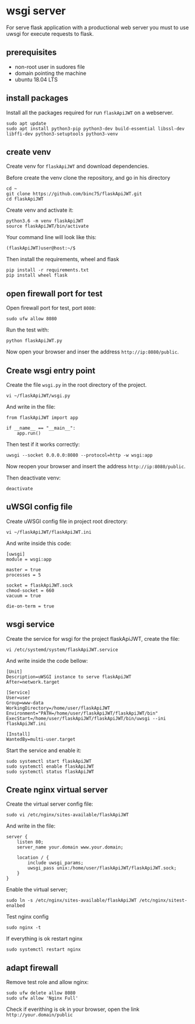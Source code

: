 # wsgi server

For serve flask application with a productional web server you must to use uwsgi for execute requests to flask.

## prerequisites

- non-root user in sudores file
- domain pointing the machine
- ubuntu 18.04 LTS

## install packages

Install all the packages required for run `flaskApiJWT` on a webserver.

```
sudo apt update
sudo apt install python3-pip python3-dev build-essential libssl-dev libffi-dev python3-setuptools python3-venv
```

## create venv

Create venv for `flaskApiJWT` and download dependencies.

Before create the venv clone the repository, and go in his directory

```
cd ~
git clone https://github.com/binc75/flaskApiJWT.git
cd flaskApiJWT
```

Create venv and activate it:

```
python3.6 -m venv flaskApiJWT
source flaskApiJWT/bin/activate
```

Your command line will look like this:

```
(flaskApiJWT)user@host:~/$

```

Then install the requirements, wheel and flask

```
pip install -r requirements.txt
pip install wheel flask
```
## open firewall port for test

Open firewall port for test, port `8080`:

```
sudo ufw allow 8080
```

Run the test with: 

```
python flaskApiJWT.py
```

Now open your browser and inser the address `http://ip:8080/public`.

## Create wsgi entry point

Create the file `wsgi.py` in the root directory of the project.

```
vi ~/flaskApiJWT/wsgi.py
```

And write in the file:

```
from flaskApiJWT import app

if __name__ == "__main__":
	app.run()
```

Then test if it works correctly:

```
uwsgi --socket 0.0.0.0:8080 --protocol=http -w wsgi:app
```

Now reopen your browser and insert the address `http://ip:8080/public`.

Then deactivate venv:

```
deactivate
```

## uWSGI config file

Create uWSGI config file in project root directory:

```
vi ~/flaskApiJWT/flaskApiJWT.ini
```

And write inside this code:

```
[uwsgi]
module = wsgi:app

master = true
processes = 5

socket = flaskApiJWT.sock
chmod-socket = 660
vacuum = true

die-on-term = true
```

## wsgi service

Create the service for wsgi for the project flaskApiJWT, create the file:

```
vi /etc/systemd/system/flaskApiJWT.service
```

And write inside the code bellow:

```
[Unit]
Description=uWSGI instance to serve flaskApiJWT
After=network.target

[Service]
User=user
Group=www-data
WorkingDirectory=/home/user/flaskApiJWT
Environment="PATH=/home/user/flaskApiJWT/flaskApiJWT/bin"
ExecStart=/home/user/flaskApiJWT/flaskApiJWT/bin/uwsgi --ini flaskApiJWT.ini

[Install]
WantedBy=multi-user.target
```

Start the service and enable it:

```
sudo systemctl start flaskApiJWT
sudo systemctl enable flaskApiJWT
sudo systemctl status flaskApiJWT
```

## Create nginx virtual server

Create the virtual server config file:

```
sudo vi /etc/nginx/sites-available/flaskApiJWT
```

And write in the file:

```
server {
    listen 80;
    server_name your.domain www.your.domain;

    location / {
        include uwsgi_params;
        uwsgi_pass unix:/home/user/flaskApiJWT/flaskApiJWT.sock;
    }
}
```

Enable the virtual server;

```
sudo ln -s /etc/nginx/sites-available/flaskApiJWT /etc/nginx/sitest-enalbed
```

Test nginx config

```
sudo nginx -t
```

If everything is ok restart nginx

```
sudo systemctl restart nginx
```

## adapt firewall

Remove test role and allow nginx:

```
sudo ufw delete allow 8080
sudo ufw allow 'Nginx Full'
```

Check if everithing is ok in your browser, open the link `http://your.domain/public`
